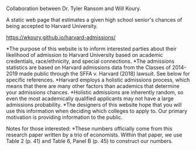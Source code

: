Collaboration between Dr. Tyler Ransom and Will Koury.

A static web page that estimates a given high school senior's chances of being accepted to Harvard University.

https://wkoury.github.io/harvard-admissions/

*The purpose of this website is to inform interested parties about their likelihood of admission to Harvard University based on academic credentials, race/ethnicity, and special connections.
*The admissions statistics are based on Harvard admissions data from the Classes of 2014-2019 made public through the SFFA v. Harvard (2018) lawsuit. See below for specific references.
*Harvard employs a holistic admissions process, which means that there are many other factors than academics that determine your admissions chances.
*Holistic admissions are inherently random, so even the most academically qualified applicants may not have a large admissions probability.
*The designers of this website hope that you will use this information when deciding which colleges to apply to. Our primary motivation is providing information to the public.

Notes for those interested:
*These numbers officially come from this research paper written by a trio of economists. Within that paper, we use Table 2 (p. 41) and Table 6, Panel B (p. 45) to construct our numbers.